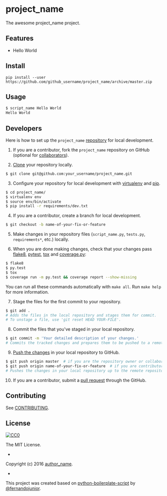 # project_name

The awesome project_name project.

## Features

* Hello World

## Install

`pip install --user https://github.com/github_username/project_name/archive/master.zip`

[//]: # (If you want to your users install the dist from PYPI using pip see:)
[//]: # (http://python-packaging-user-guide.readthedocs.org/en/latest/distributing/)
[//]: # (http://python-packaging-user-guide.readthedocs.org/en/latest/distributing/#packaging-your-project)
[//]: # (http://python-packaging-user-guide.readthedocs.org/en/latest/distributing/#uploading-your-project-to-pypi)

## Usage

  ```sh
  $ script_name Hello World
  Hello World
  ```

## Developers

Here is how to set up the `project_name` [repository](https://help.github.com/articles/creating-a-new-repository/) for local development.

1. If you are a contributor, fork the `project_name` repository on GitHub (optional for [collaborators](https://help.github.com/articles/permission-levels-for-a-user-account-repository/)).

2. [Clone](https://help.github.com/articles/cloning-a-repository/) your repository locally.

  ```sh
  $ git clone git@github.com:your_username/project_name.git
  ```

3.  Configure your repository for local development with [virtualenv](https://virtualenv.pypa.io/) and [pip](https://pip.pypa.io/).

  ```sh
  $ cd project_name/
  $ virtualenv env
  $ source env/bin/activate
  $ pip install -r requirements/dev.txt
  ```

4. If you are a contributor, create a branch for local development.

  ```sh
  $ git checkout -b name-of-your-fix-or-feature
  ```

5. Make changes in your repository files (`script_name.py`, `tests.py`, `requirements*`, etc.) locally.

6. When you are done making changes, check that your changes pass [flake8](https://flake8.readthedocs.org/), [pytest](http://pytest.org/), [tox](https://tox.readthedocs.org/) and [coverage.py](https://coverage.readthedocs.org/):

  ```sh
  $ flake8
  $ py.test
  $ tox
  $ coverage run -m py.test && coverage report --show-missing
  ```

  You can run all these commands automatically with `make all`. Run `make help` for more information.

7. Stage the files for the first commit to your repository.

  ```sh
  $ git add .
  # Adds the files in the local repository and stages them for commit.
  # To unstage a file, use 'git reset HEAD YOUR-FILE'.
  ```

8. Commit the files that you've staged in your local repository.

  ```sh
  $ git commit -m 'Your detailed description of your changes.'
  # Commits the tracked changes and prepares them to be pushed to a remote repository.
  ```

9. [Push the changes](https://help.github.com/articles/pushing-to-a-remote/) in your local repository to GitHub.

  ```sh
  $ git push origin master  # if you are the repository owner or collaborator
  $ git push origin name-of-your-fix-or-feature  # if you are contributor
  # Pushes the changes in your local repository up to the remote repository
  ```

10. If you are a contributor, submit a [pull request](https://help.github.com/articles/using-pull-requests/) through the GitHub.

## Contributing

See [CONTRIBUTING](/CONTRIBUTING.md).

## License

[![CC0](https://i.creativecommons.org/l/by-nc-sa/4.0/88x31.png)](https://creativecommons.org/licenses/by-nc-sa/4.0/)

The MIT License.

-

Copyright (c) 2016 [author_name](https://github.com/github_username/).

-

This project was created based on [python-boilerplate-script](https://github.com/fernandojunior/python-boilerplate-script) by [@fernandojunior](https://github.com/fernandojunior/).

